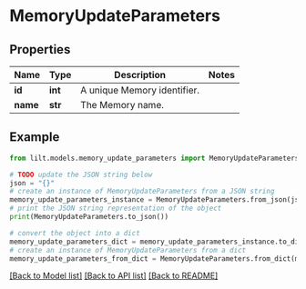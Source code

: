 # MemoryUpdateParameters


## Properties

Name | Type | Description | Notes
------------ | ------------- | ------------- | -------------
**id** | **int** | A unique Memory identifier. | 
**name** | **str** | The Memory name. | 

## Example

```python
from lilt.models.memory_update_parameters import MemoryUpdateParameters

# TODO update the JSON string below
json = "{}"
# create an instance of MemoryUpdateParameters from a JSON string
memory_update_parameters_instance = MemoryUpdateParameters.from_json(json)
# print the JSON string representation of the object
print(MemoryUpdateParameters.to_json())

# convert the object into a dict
memory_update_parameters_dict = memory_update_parameters_instance.to_dict()
# create an instance of MemoryUpdateParameters from a dict
memory_update_parameters_from_dict = MemoryUpdateParameters.from_dict(memory_update_parameters_dict)
```
[[Back to Model list]](../README.md#documentation-for-models) [[Back to API list]](../README.md#documentation-for-api-endpoints) [[Back to README]](../README.md)


